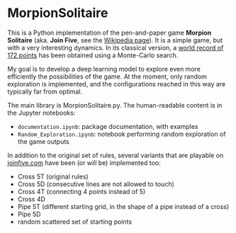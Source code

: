 # MorpionSolitaire

This is a Python implementation of the pen-and-paper game **Morpion Solitaire** (aka. **Join Five**, see the [Wikipedia page](https://en.wikipedia.org/wiki/Join_Five)).
It is a simple game, but with a very interesting dynamics. In its classical version, a [world record of 172 points](http://www.chrisrosin.com/morpion/index.html) has been obtained using a Monte-Carlo search.

My goal is to develop a deep learning model to explore even more efficiently the possibilities of the game. At the moment, only random exploration is implemented, and the configurations reached in this way are typically far from optimal.

The main library is MorpionSolitaire.py. The human-readable content is in the Jupyter notebooks:
- `documentation.ipynb`: package documentation, with examples
- `Random_Exploration.ipynb`: notebook performing random exploration of the game outputs

In addition to the original set of rules, several variants that are playable on [joinfive.com](http://joinfive.com/) have been (or will be) implemented too:
- Cross 5T (original rules)
- Cross 5D (consecutive lines are not allowed to touch)
- Cross 4T (connecting 4 points instead of 5)
- Cross 4D
- Pipe 5T (different starting grid, in the shape of a pipe instead of a cross)
- Pipe 5D
- random scattered set of starting points

